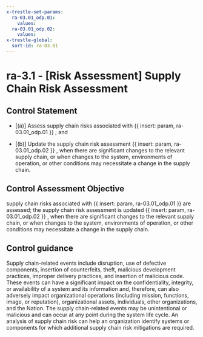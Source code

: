 ```yaml
---
x-trestle-set-params:
  ra-03.01_odp.01:
    values:
  ra-03.01_odp.02:
    values:
x-trestle-global:
  sort-id: ra-03.01
---
```


# ra-3.1 - \[Risk Assessment\] Supply Chain Risk Assessment

## Control Statement

- \[(a)\] Assess supply chain risks associated with {{ insert: param, ra-03.01_odp.01 }} ; and

- \[(b)\] Update the supply chain risk assessment {{ insert: param, ra-03.01_odp.02 }} , when there are significant changes to the relevant supply chain, or when changes to the system, environments of operation, or other conditions may necessitate a change in the supply chain.

## Control Assessment Objective

supply chain risks associated with {{ insert: param, ra-03.01_odp.01 }} are assessed;
the supply chain risk assessment is updated {{ insert: param, ra-03.01_odp.02 }} , when there are significant changes to the relevant supply chain, or when changes to the system, environments of operation, or other conditions may necessitate a change in the supply chain.

## Control guidance

Supply chain-related events include disruption, use of defective components, insertion of counterfeits, theft, malicious development practices, improper delivery practices, and insertion of malicious code. These events can have a significant impact on the confidentiality, integrity, or availability of a system and its information and, therefore, can also adversely impact organizational operations (including mission, functions, image, or reputation), organizational assets, individuals, other organizations, and the Nation. The supply chain-related events may be unintentional or malicious and can occur at any point during the system life cycle. An analysis of supply chain risk can help an organization identify systems or components for which additional supply chain risk mitigations are required.
